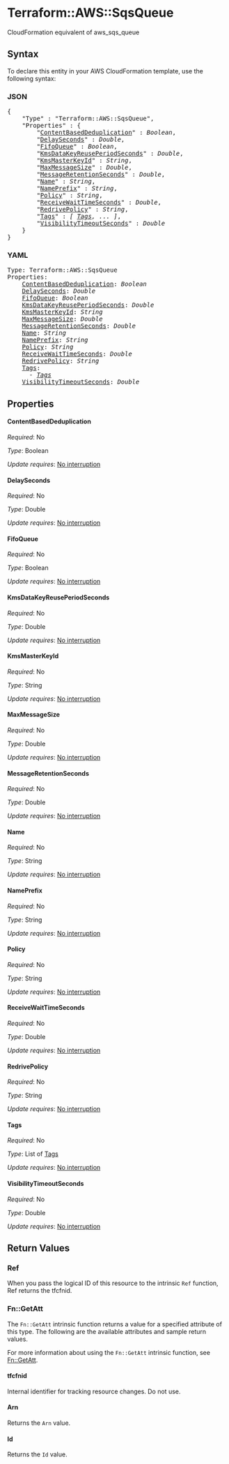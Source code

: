 # Terraform::AWS::SqsQueue

CloudFormation equivalent of aws_sqs_queue

## Syntax

To declare this entity in your AWS CloudFormation template, use the following syntax:

### JSON

<pre>
{
    "Type" : "Terraform::AWS::SqsQueue",
    "Properties" : {
        "<a href="#contentbaseddeduplication" title="ContentBasedDeduplication">ContentBasedDeduplication</a>" : <i>Boolean</i>,
        "<a href="#delayseconds" title="DelaySeconds">DelaySeconds</a>" : <i>Double</i>,
        "<a href="#fifoqueue" title="FifoQueue">FifoQueue</a>" : <i>Boolean</i>,
        "<a href="#kmsdatakeyreuseperiodseconds" title="KmsDataKeyReusePeriodSeconds">KmsDataKeyReusePeriodSeconds</a>" : <i>Double</i>,
        "<a href="#kmsmasterkeyid" title="KmsMasterKeyId">KmsMasterKeyId</a>" : <i>String</i>,
        "<a href="#maxmessagesize" title="MaxMessageSize">MaxMessageSize</a>" : <i>Double</i>,
        "<a href="#messageretentionseconds" title="MessageRetentionSeconds">MessageRetentionSeconds</a>" : <i>Double</i>,
        "<a href="#name" title="Name">Name</a>" : <i>String</i>,
        "<a href="#nameprefix" title="NamePrefix">NamePrefix</a>" : <i>String</i>,
        "<a href="#policy" title="Policy">Policy</a>" : <i>String</i>,
        "<a href="#receivewaittimeseconds" title="ReceiveWaitTimeSeconds">ReceiveWaitTimeSeconds</a>" : <i>Double</i>,
        "<a href="#redrivepolicy" title="RedrivePolicy">RedrivePolicy</a>" : <i>String</i>,
        "<a href="#tags" title="Tags">Tags</a>" : <i>[ <a href="tags.md">Tags</a>, ... ]</i>,
        "<a href="#visibilitytimeoutseconds" title="VisibilityTimeoutSeconds">VisibilityTimeoutSeconds</a>" : <i>Double</i>
    }
}
</pre>

### YAML

<pre>
Type: Terraform::AWS::SqsQueue
Properties:
    <a href="#contentbaseddeduplication" title="ContentBasedDeduplication">ContentBasedDeduplication</a>: <i>Boolean</i>
    <a href="#delayseconds" title="DelaySeconds">DelaySeconds</a>: <i>Double</i>
    <a href="#fifoqueue" title="FifoQueue">FifoQueue</a>: <i>Boolean</i>
    <a href="#kmsdatakeyreuseperiodseconds" title="KmsDataKeyReusePeriodSeconds">KmsDataKeyReusePeriodSeconds</a>: <i>Double</i>
    <a href="#kmsmasterkeyid" title="KmsMasterKeyId">KmsMasterKeyId</a>: <i>String</i>
    <a href="#maxmessagesize" title="MaxMessageSize">MaxMessageSize</a>: <i>Double</i>
    <a href="#messageretentionseconds" title="MessageRetentionSeconds">MessageRetentionSeconds</a>: <i>Double</i>
    <a href="#name" title="Name">Name</a>: <i>String</i>
    <a href="#nameprefix" title="NamePrefix">NamePrefix</a>: <i>String</i>
    <a href="#policy" title="Policy">Policy</a>: <i>String</i>
    <a href="#receivewaittimeseconds" title="ReceiveWaitTimeSeconds">ReceiveWaitTimeSeconds</a>: <i>Double</i>
    <a href="#redrivepolicy" title="RedrivePolicy">RedrivePolicy</a>: <i>String</i>
    <a href="#tags" title="Tags">Tags</a>: <i>
      - <a href="tags.md">Tags</a></i>
    <a href="#visibilitytimeoutseconds" title="VisibilityTimeoutSeconds">VisibilityTimeoutSeconds</a>: <i>Double</i>
</pre>

## Properties

#### ContentBasedDeduplication

_Required_: No

_Type_: Boolean

_Update requires_: [No interruption](https://docs.aws.amazon.com/AWSCloudFormation/latest/UserGuide/using-cfn-updating-stacks-update-behaviors.html#update-no-interrupt)

#### DelaySeconds

_Required_: No

_Type_: Double

_Update requires_: [No interruption](https://docs.aws.amazon.com/AWSCloudFormation/latest/UserGuide/using-cfn-updating-stacks-update-behaviors.html#update-no-interrupt)

#### FifoQueue

_Required_: No

_Type_: Boolean

_Update requires_: [No interruption](https://docs.aws.amazon.com/AWSCloudFormation/latest/UserGuide/using-cfn-updating-stacks-update-behaviors.html#update-no-interrupt)

#### KmsDataKeyReusePeriodSeconds

_Required_: No

_Type_: Double

_Update requires_: [No interruption](https://docs.aws.amazon.com/AWSCloudFormation/latest/UserGuide/using-cfn-updating-stacks-update-behaviors.html#update-no-interrupt)

#### KmsMasterKeyId

_Required_: No

_Type_: String

_Update requires_: [No interruption](https://docs.aws.amazon.com/AWSCloudFormation/latest/UserGuide/using-cfn-updating-stacks-update-behaviors.html#update-no-interrupt)

#### MaxMessageSize

_Required_: No

_Type_: Double

_Update requires_: [No interruption](https://docs.aws.amazon.com/AWSCloudFormation/latest/UserGuide/using-cfn-updating-stacks-update-behaviors.html#update-no-interrupt)

#### MessageRetentionSeconds

_Required_: No

_Type_: Double

_Update requires_: [No interruption](https://docs.aws.amazon.com/AWSCloudFormation/latest/UserGuide/using-cfn-updating-stacks-update-behaviors.html#update-no-interrupt)

#### Name

_Required_: No

_Type_: String

_Update requires_: [No interruption](https://docs.aws.amazon.com/AWSCloudFormation/latest/UserGuide/using-cfn-updating-stacks-update-behaviors.html#update-no-interrupt)

#### NamePrefix

_Required_: No

_Type_: String

_Update requires_: [No interruption](https://docs.aws.amazon.com/AWSCloudFormation/latest/UserGuide/using-cfn-updating-stacks-update-behaviors.html#update-no-interrupt)

#### Policy

_Required_: No

_Type_: String

_Update requires_: [No interruption](https://docs.aws.amazon.com/AWSCloudFormation/latest/UserGuide/using-cfn-updating-stacks-update-behaviors.html#update-no-interrupt)

#### ReceiveWaitTimeSeconds

_Required_: No

_Type_: Double

_Update requires_: [No interruption](https://docs.aws.amazon.com/AWSCloudFormation/latest/UserGuide/using-cfn-updating-stacks-update-behaviors.html#update-no-interrupt)

#### RedrivePolicy

_Required_: No

_Type_: String

_Update requires_: [No interruption](https://docs.aws.amazon.com/AWSCloudFormation/latest/UserGuide/using-cfn-updating-stacks-update-behaviors.html#update-no-interrupt)

#### Tags

_Required_: No

_Type_: List of <a href="tags.md">Tags</a>

_Update requires_: [No interruption](https://docs.aws.amazon.com/AWSCloudFormation/latest/UserGuide/using-cfn-updating-stacks-update-behaviors.html#update-no-interrupt)

#### VisibilityTimeoutSeconds

_Required_: No

_Type_: Double

_Update requires_: [No interruption](https://docs.aws.amazon.com/AWSCloudFormation/latest/UserGuide/using-cfn-updating-stacks-update-behaviors.html#update-no-interrupt)

## Return Values

### Ref

When you pass the logical ID of this resource to the intrinsic `Ref` function, Ref returns the tfcfnid.

### Fn::GetAtt

The `Fn::GetAtt` intrinsic function returns a value for a specified attribute of this type. The following are the available attributes and sample return values.

For more information about using the `Fn::GetAtt` intrinsic function, see [Fn::GetAtt](https://docs.aws.amazon.com/AWSCloudFormation/latest/UserGuide/intrinsic-function-reference-getatt.html).

#### tfcfnid

Internal identifier for tracking resource changes. Do not use.

#### Arn

Returns the <code>Arn</code> value.

#### Id

Returns the <code>Id</code> value.

